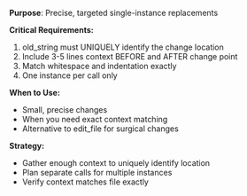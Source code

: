 **Purpose**: Precise, targeted single-instance replacements

**Critical Requirements:**
1. old_string must UNIQUELY identify the change location
2. Include 3-5 lines context BEFORE and AFTER change point
3. Match whitespace and indentation exactly
4. One instance per call only

**When to Use:**
- Small, precise changes
- When you need exact context matching
- Alternative to edit_file for surgical changes

**Strategy:**
- Gather enough context to uniquely identify location
- Plan separate calls for multiple instances
- Verify context matches file exactly